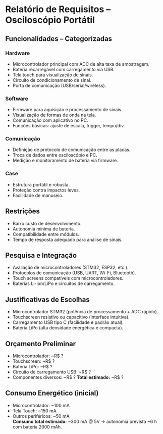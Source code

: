 # Relatório de Requisitos – Osciloscópio Portátil

## Funcionalidades – Categorizadas
### Hardware
- Microcontrolador principal com ADC de alta taxa de amostragem.
- Bateria recarregável com carregamento via USB.
- Tela touch para visualização de sinais.
- Circuito de condicionamento de sinal.
- Porta de comunicação (USB/serial/wireless).

### Software
- Firmware para aquisição e processamento de sinais.
- Visualização de formas de onda na tela.
- Comunicação com aplicativo no PC.
- Funções básicas: ajuste de escala, trigger, tempo/div.

### Comunicação
- Definição de protocolo de comunicação entre as placas.
- Troca de dados entre osciloscópio e PC.
- Medição e monitoramento de bateria via firmware.

### Case
- Estrutura portátil e robusta.
- Proteção contra impactos leves.
- Facilidade de manuseio.

## Restrições
- Baixo custo de desenvolvimento.
- Autonomia mínima de bateria.
- Compatibilidade entre módulos.
- Tempo de resposta adequado para análise de sinais.

## Pesquisa e Integração
- Avaliação de microcontroladores (STM32, ESP32, etc.).
- Protocolos de comunicação (USB, UART, Wi-Fi, Bluetooth).
- Touch screens compatíveis com microcontroladores.
- Baterias Li-ion/LiPo e circuitos de carregamento.

## Justificativas de Escolhas
- Microcontrolador STM32 (potência de processamento + ADC rápido).
- Touchscreen resistivo ou capacitivo (interface intuitiva).
- Carregamento USB tipo C (facilidade e padrão atual).
- Bateria LiPo (alta densidade energética e compacta).

## Orçamento Preliminar
- Microcontrolador: ~R$ ?
- Touchscreen: ~R$ ?  
- Bateria LiPo: ~R$ ? 
- Circuito de carregamento USB: ~R$ ? 
- Componentes diversos: ~R$ ? 
**Total estimado:** ~R$ ?  

## Consumo Energético (inicial)
- Microcontrolador: ~100 mA  
- Tela Touch: ~150 mA  
- Outros periféricos: ~50 mA  
**Consumo total estimado:** ~300 mA @ 5V → autonomia prevista ~6 h com bateria 2000 mAh.
